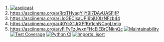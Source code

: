 1. [![asciicast](https://asciinema.org/a/a14oJSXYNx02c6RnJfTH7NHo5.svg)](https://asciinema.org/a/a14oJSXYNx02c6RnJfTH7NHo5)
2. https://asciinema.org/a/RrxTHyaqYijY9l7DAvUASFjfP
3. https://asciinema.org/a/LloGECisaUPI6bjU0IzNFzb44
4. https://asciinema.org/a/40YcX1JrXFfKn1chNCogLtmlo
5. https://asciinema.org/a/vFIFyFzJwxnFHcEiEBrCNknQc
[![Maintainability](https://api.codeclimate.com/v1/badges/c113b0274a8a7ecb3483/maintainability)](https://codeclimate.com/github/0pilione/python-project-50/maintainability)
[![Test Coverage](https://api.codeclimate.com/v1/badges/c113b0274a8a7ecb3483/test_coverage)](https://codeclimate.com/github/0pilione/python-project-50/test_coverage)
[![Python CI](https://github.com/0pilione/python-project-50/actions/workflows/pyci.yml/badge.svg)](https://github.com/0pilione/python-project-50/actions/workflows/pyci.yml)
[![Imports: isort](https://img.shields.io/badge/%20imports-isort-%231674b1?style=flat&labelColor=ef8336)](https://pycqa.github.io/isort/)

